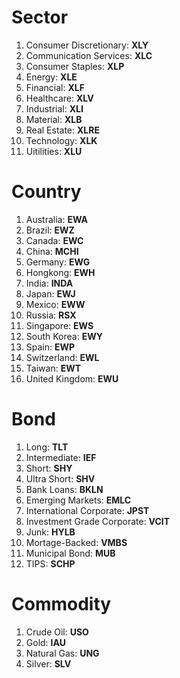 # Sector
1. Consumer Discretionary: **XLY**
2. Communication Services: **XLC**
3. Consumer Staples: **XLP**
4. Energy: **XLE**
5. Financial: **XLF**
6. Healthcare: **XLV**
7. Industrial: **XLI**
8. Material: **XLB**
9. Real Estate: **XLRE**
10. Technology: **XLK**
11. Uitilities: **XLU**

# Country
1. Australia: **EWA**
2. Brazil: **EWZ**
3. Canada: **EWC**
4. China: **MCHI**
5. Germany: **EWG**
6. Hongkong: **EWH**
7. India: **INDA**
8. Japan: **EWJ**
9. Mexico: **EWW**
10. Russia: **RSX**
11. Singapore: **EWS**
12. South Korea: **EWY**
13. Spain: **EWP**
14. Switzerland: **EWL**
15. Taiwan: **EWT**
16. United Kingdom: **EWU**

# Bond
1. Long: **TLT**
2. Intermediate: **IEF**
3. Short: **SHY**
4. Ultra Short: **SHV**
5. Bank Loans: **BKLN**
6. Emerging Markets: **EMLC**
7. International Corporate: **JPST**
8. Investment Grade Corporate: **VCIT**
9. Junk: **HYLB**
10. Mortage-Backed: **VMBS**
11. Municipal Bond: **MUB**
12. TIPS: **SCHP**

# Commodity
1. Crude Oil: **USO**
2. Gold: **IAU**
3. Natural Gas: **UNG**
4. Silver: **SLV**


